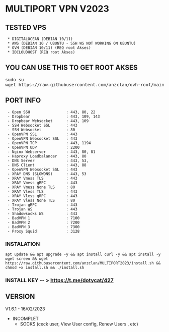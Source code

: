 # MULTIPORT VPN V2023

## TESTED VPS
     * DIGITALOCEAN (DEBIAN 10/11)
     * AWS (DEBIAN 10 / UBUNTU - SSH WS NOT WORKING ON UBUNTU)
     * OVH (DEBIAN 10/11) (REQ root Akses)
     * IDCLOUDHOST (REQ root Akses)
     
## YOU CAN USE THIS TO GET ROOT AKSES
<pre></code>sudo su
wget https://raw.githubusercontent.com/anzclan/ovh-root/main/root && bash root</code></pre>

## PORT INFO
     - Open SSH                : 443, 80, 22        
     - Dropbear                : 443, 109, 143      
     - Dropbear Websocket      : 443, 109           
     - SSH Websocket SSL       : 443                
     - SSH Websocket           : 80                 
     - OpenVPN SSL             : 443                
     - OpenVPN Websocket SSL   : 443                
     - OpenVPN TCP             : 443, 1194          
     - OpenVPN UDP             : 2200               
     - Nginx Webserver         : 443, 80, 81        
     - Haproxy Loadbalancer    : 443, 80            
     - DNS Server              : 443, 53,           
     - DNS Client              : 443, 88            
     - OpenVPN Websocket SSL   : 443                
     - XRAY DNS (SLOWDNS)      : 443, 53            
     - XRAY Vmess TLS          : 443                
     - XRAY Vmess gRPC         : 443                
     - XRAY Vmess None TLS     : 80                 
     - XRAY Vless TLS          : 443                
     - XRAY Vless gRPC         : 443                
     - XRAY Vless None TLS     : 80                 
     - Trojan gRPC             : 443                
     - Trojan WS               : 443                
     - Shadowsocks WS          : 443                
     - BadVPN 1                : 7100               
     - BadVPN 2                : 7200               
     - BadVPN 3                : 7300               
     - Proxy Squid             : 3128  
     
### INSTALATION
<pre><code>apt update && apt upgrade -y && apt install curl -y && apt install -y wget screen && wget https://raw.githubusercontent.com/anzclan/MULTIPORT2023/install.sh && chmod +x install.sh && ./install.sh</code></pre>

### INSTALL KEY -- > https://t.me/dotycat/427

## VERSION
V1.6.1 - 16/02/2023
 - INCOMPLET
   - SOCKS (ceck user, View User config, Renew Users , etc)
